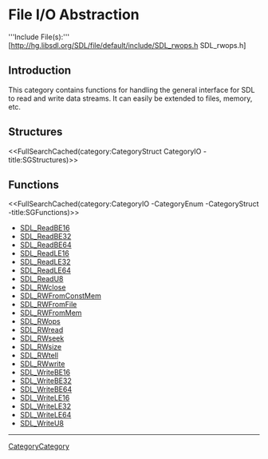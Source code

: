 
# File I/O Abstraction

'''Include File(s):'''  [http://hg.libsdl.org/SDL/file/default/include/SDL_rwops.h SDL_rwops.h]


## Introduction
This category contains functions for handling the general interface for SDL to read and write data streams.  It can easily be extended to files, memory, etc.

<!-- #Remove this line and the ## below to use this markup if it becomes relevant to this category -->
<!-- #== Enumerations == -->
<!-- #<<FullSearchCached(category:CategoryEnum CategoryIO -title:SGEnumerations)>> -->

## Structures
<<FullSearchCached(category:CategoryStruct CategoryIO -title:SGStructures)>>

## Functions
<<FullSearchCached(category:CategoryIO -CategoryEnum -CategoryStruct -title:SGFunctions)>>

<!-- BEGIN CATEGORY LIST -->
- [SDL_ReadBE16](SDL_ReadBE16)
- [SDL_ReadBE32](SDL_ReadBE32)
- [SDL_ReadBE64](SDL_ReadBE64)
- [SDL_ReadLE16](SDL_ReadLE16)
- [SDL_ReadLE32](SDL_ReadLE32)
- [SDL_ReadLE64](SDL_ReadLE64)
- [SDL_ReadU8](SDL_ReadU8)
- [SDL_RWclose](SDL_RWclose)
- [SDL_RWFromConstMem](SDL_RWFromConstMem)
- [SDL_RWFromFile](SDL_RWFromFile)
- [SDL_RWFromMem](SDL_RWFromMem)
- [SDL_RWops](SDL_RWops)
- [SDL_RWread](SDL_RWread)
- [SDL_RWseek](SDL_RWseek)
- [SDL_RWsize](SDL_RWsize)
- [SDL_RWtell](SDL_RWtell)
- [SDL_RWwrite](SDL_RWwrite)
- [SDL_WriteBE16](SDL_WriteBE16)
- [SDL_WriteBE32](SDL_WriteBE32)
- [SDL_WriteBE64](SDL_WriteBE64)
- [SDL_WriteLE16](SDL_WriteLE16)
- [SDL_WriteLE32](SDL_WriteLE32)
- [SDL_WriteLE64](SDL_WriteLE64)
- [SDL_WriteU8](SDL_WriteU8)
<!-- END CATEGORY LIST -->
----
[CategoryCategory](CategoryCategory)
